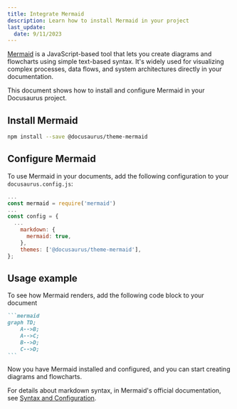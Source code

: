```yaml
---
title: Integrate Mermaid
description: Learn how to install Mermaid in your project 
last_update: 
  date: 9/11/2023
---
```


[Mermaid](https://mermaid.js.org/intro/) is a JavaScript-based tool that lets you create diagrams and flowcharts using simple text-based syntax.
It's widely used for visualizing complex processes, data flows, and system architectures directly in your documentation.

This document shows how to install and configure Mermaid in your Docusaurus project.

## Install Mermaid

```bash
npm install --save @docusaurus/theme-mermaid
```

## Configure Mermaid

To use Mermaid in your documents, add the following configuration to your `docusaurus.config.js`:

```js title="docusaurus.config.js"
...
const mermaid = require('mermaid')
...
const config = {
  ...
    markdown: {
      mermaid: true,
    },
    themes: ['@docusaurus/theme-mermaid'],
};
```

## Usage example

To see how Mermaid renders, add the following code block to your document

``````markdown title="Example Mermaid diagram"
```mermaid
graph TD;
    A-->B;
    A-->C;
    B-->D;
    C-->D;
```
``````

Now you have Mermaid installed and configured, and you can start creating diagrams and flowcharts.

For details about markdown syntax, in Mermaid's official documentation, see [Syntax and Configuration](https://mermaid.js.org/intro/syntax-reference.html).